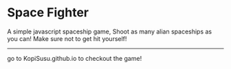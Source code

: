Space Fighter
==================
A simple javascript spaceship game, Shoot as many alian spaceships as you can! Make sure not to get hit yourself!
__________________
go to KopiSusu.github.io to checkout the game!
